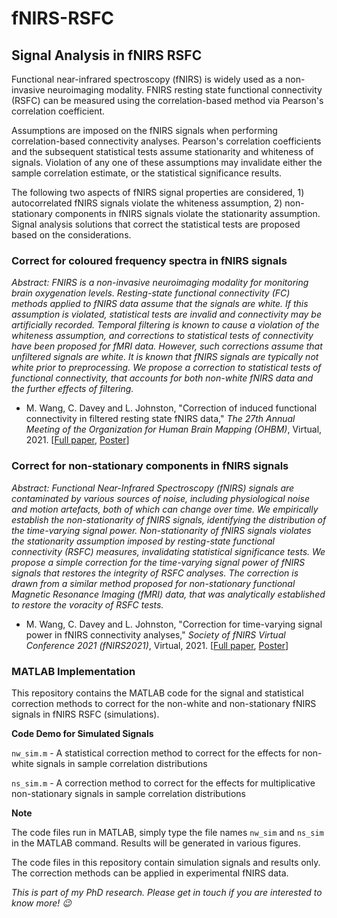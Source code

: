 # fNIRS-RSFC

## Signal Analysis in fNIRS RSFC

Functional near-infrared spectroscopy (fNIRS) is widely used as a non-invasive neuroimaging modality. FNIRS resting state functional connectivity (RSFC) can be measured using the correlation-based method via Pearson's correlation coefficient. 

Assumptions are imposed on the fNIRS signals when performing correlation-based connectivity analyses. Pearson's correlation coefficients and the subsequent statistical tests assume stationarity and whiteness of signals. Violation of any one of these assumptions may invalidate either the sample correlation estimate, or the statistical significance results.

The following two aspects of fNIRS signal properties are considered, 1) autocorrelated fNIRS signals violate the whiteness assumption, 2) non-stationary components in fNIRS signals violate the stationarity assumption. Signal analysis solutions that correct the statistical tests are proposed based on the considerations.  

### Correct for coloured frequency spectra in fNIRS signals

*Abstract: FNIRS is a non-invasive neuroimaging modality for monitoring brain oxygenation levels. Resting-state functional connectivity (FC) methods applied to fNIRS data assume that the signals are white. If this assumption is violated, statistical tests are invalid and connectivity may be artificially recorded. Temporal filtering is known to cause a violation of the whiteness assumption, and corrections to statistical tests of connectivity have been proposed for fMRI data. However, such corrections assume that unfiltered signals are white. It is known that fNIRS signals are typically not white prior to preprocessing. We propose a correction to statistical tests of functional connectivity, that accounts for both non-white fNIRS data and the further effects of filtering.*

- M. Wang, C. Davey and L. Johnston, "Correction of induced functional connectivity in filtered resting state fNIRS data," *The 27th Annual Meeting of the Organization for Human Brain Mapping (OHBM)*, Virtual, 2021. [[Full paper](https://github.com/mengmwang/fNIRS-RSFC/blob/main/Wang2021_1.pdf), [Poster](https://github.com/mengmwang/fNIRS-RSFC/blob/main/Wang2021_Poster_1.pdf)]

### Correct for non-stationary components in fNIRS signals

*Abstract: Functional Near-Infrared Spectroscopy (fNIRS) signals are contaminated by various sources of noise, including physiological noise and motion artefacts, both of which can change over time. We empirically establish the non-stationarity of fNIRS signals, identifying the distribution of the time-varying signal power. Non-stationarity of fNIRS signals violates the stationarity assumption imposed by resting-state functional connectivity (RSFC) measures, invalidating statistical significance tests. We propose a simple correction for the time-varying signal power of fNIRS signals that restores the integrity of RSFC analyses. The correction is drawn from a similar method proposed for non-stationary functional Magnetic Resonance Imaging (fMRI) data, that was analytically established to restore the voracity of RSFC tests.*

- M. Wang, C. Davey and L. Johnston, "Correction for time-varying signal power in fNIRS connectivity analyses," *Society of fNIRS Virtual Conference 2021 (fNIRS2021)*, Virtual, 2021. [[Full paper](https://github.com/mengmwang/fNIRS-RSFC/blob/main/Wang2021_2.pdf), [Poster](https://github.com/mengmwang/fNIRS-RSFC/blob/main/Wang2021_Poster_2.pdf)]

### MATLAB Implementation

This repository contains the MATLAB code for the signal and statistical correction methods to correct for the non-white and non-stationary fNIRS signals in fNIRS RSFC (simulations). 

**Code Demo for Simulated Signals**

`nw_sim.m` - A statistical correction method to correct for the effects for non-white signals in sample correlation distributions

`ns_sim.m` - A correction method to correct for the effects for multiplicative non-stationary signals in sample correlation distributions

**Note** 

The code files run in MATLAB, simply type the file names `nw_sim` and `ns_sim` in the MATLAB command. Results will be generated in various figures. 

The code files in this repository contain simulation signals and results only. The correction methods can be applied in experimental fNIRS data. 

*This is part of my PhD research. Please get in touch if you are interested to know more! :wink:*
